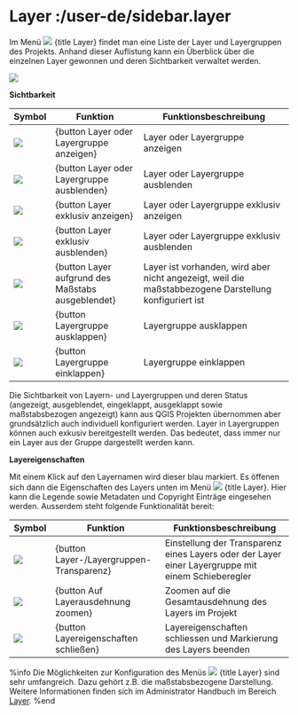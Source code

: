# Layer :/user-de/sidebar.layer

Im Menü ![](baseline-layers-24px.svg) {title Layer} findet man eine Liste der Layer und Layergruppen des Projekts. Anhand dieser Auflistung kann ein Überblick über die einzelnen Layer gewonnen und deren  Sichtbarkeit verwaltet werden.

![](kartenlayer.png)

**Sichtbarkeit**

| Symbol                                | Funktion                				| Funktionsbeschreibung                         |
|---------------------------------------|-------------------------------------------------------|-----------------------------------------------|
| ![](baseline-visibility-24px.svg)	| {button Layer oder Layergruppe anzeigen}		| Layer oder Layergruppe anzeigen 		|
| ![](baseline-visibility_off-24px.svg)	| {button Layer oder Layergruppe ausblenden}		| Layer oder Layergruppe ausblenden     	|
| ![](exklusive_an.png)			| {button Layer exklusiv anzeigen}			| Layer oder Layergruppe exklusiv anzeigen 	|
| ![](exklusive_aus.png)			| {button Layer exklusiv ausblenden}			| Layer oder Layergruppe exklusiv ausblenden   	|
| ![](block-24px.svg)			| {button Layer aufgrund des Maßstabs ausgeblendet}	| Layer ist vorhanden, wird aber nicht angezeigt, weil die maßstabbezogene Darstellung konfiguriert ist     			|
| ![](baseline-chevron_right-24px.svg)  | {button Layergruppe ausklappen}			| Layergruppe ausklappen			|
| ![](baseline-expand_more-24px.svg)   	| {button Layergruppe einklappen}			| Layergruppe einklappen			|


Die Sichtbarkeit von Layern- und Layergruppen und deren Status (angezeigt, ausgeblendet, eingeklappt, ausgeklappt sowie maßstabsbezogen angezeigt) kann aus QGIS Projekten übernommen aber grundsätzlich auch individuell konfiguriert werden. Layer in Layergruppen können auch exkusiv bereitgestellt werden. Das bedeutet, dass immer nur ein Layer aus der Gruppe dargestellt werden kann.

**Layereigenschaften**

Mit einem Klick auf den Layernamen wird dieser blau markiert. Es öffenen sich dann die Eigenschaften des Layers unten im Menü ![](baseline-layers-24px.svg) {title Layer}. Hier kann die Legende sowie Metadaten und Copyright Einträge eingesehen werden. Ausserdem steht folgende Funktionalität bereit:

| Symbol                                | Funktion                			| Funktionsbeschreibung                         							|
|---------------------------------------|-----------------------------------------------|-------------------------------------------------------------------------------------------------------|
| ![](opacity-24px.svg)			| {button Layer-/Layergruppen-Transparenz}	| Einstellung der Transparenz eines Layers oder der Layer einer Layergruppe mit einem Schieberegler	|
| ![](baseline-zoom_out_map-24px.svg)	| {button Auf Layerausdehnung zoomen}		| Zoomen auf die Gesamtausdehnung des Layers im Projekt 						|
| ![](baseline-close-24px.svg)        	| {button Layereigenschaften schließen}		| Layereigenschaften schliessen und Markierung des Layers beenden					|

%info
 Die Möglichkeiten zur Konfiguration des Menüs ![](baseline-layers-24px.svg) {title Layer} sind sehr umfangreich. Dazu gehört z.B. die maßstabsbezogene Darstellung. Weitere Informationen finden sich im Administrator Handbuch im Bereich [Layer](/admin-de/config/layer).
%end 



